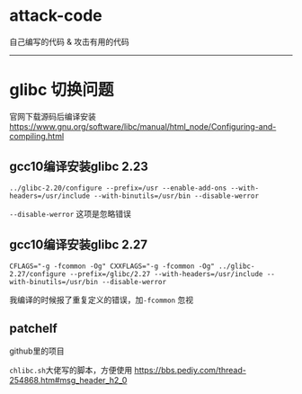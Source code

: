# attack-code
自己编写的代码
&
攻击有用的代码

------------



# glibc 切换问题
官网下载源码后编译安装
https://www.gnu.org/software/libc/manual/html_node/Configuring-and-compiling.html

## gcc10编译安装glibc 2.23
    ../glibc-2.20/configure --prefix=/usr --enable-add-ons --with-headers=/usr/include --with-binutils=/usr/bin --disable-werror
`--disable-werror` 这项是忽略错误

## gcc10编译安装glibc 2.27
    CFLAGS="-g -fcommon -Og" CXXFLAGS="-g -fcommon -Og" ../glibc-2.27/configure --prefix=/glibc/2.27 --with-headers=/usr/include --with-binutils=/usr/bin --disable-werror 

我编译的时候报了重复定义的错误，加`-fcommon` 忽视

## patchelf
github里的项目

`chlibc.sh`大佬写的脚本，方便使用
https://bbs.pediy.com/thread-254868.htm#msg_header_h2_0
